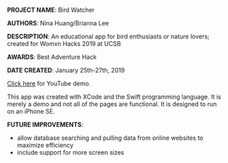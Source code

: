 **PROJECT NAME**: Bird Watcher

**AUTHORS**: Nina Huang/Brianna Lee

**DESCRIPTION**: An educational app for bird enthusiasts or nature lovers; created for Womxn Hacks 2019 at UCSB

**AWARDS**: Best Adventure Hack

**DATE CREATED**: January 25th-27th, 2019

[Click here](https://www.youtube.com/watch?v=DhtMsaiZ7_M) for YouTube demo.

This app was created with XCode and the Swift programming language. It is merely a demo and not all of the
pages are functional. It is designed to run on an iPhone SE.

**FUTURE IMPROVEMENTS**:
- allow database searching and pulling data from online websites to maximize efficiency
- include support for more screen sizes
